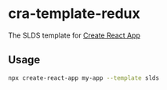 # cra-template-redux

The SLDS template for [Create React App](https://github.com/facebook/create-react-app)

## Usage

```sh
npx create-react-app my-app --template slds
```
